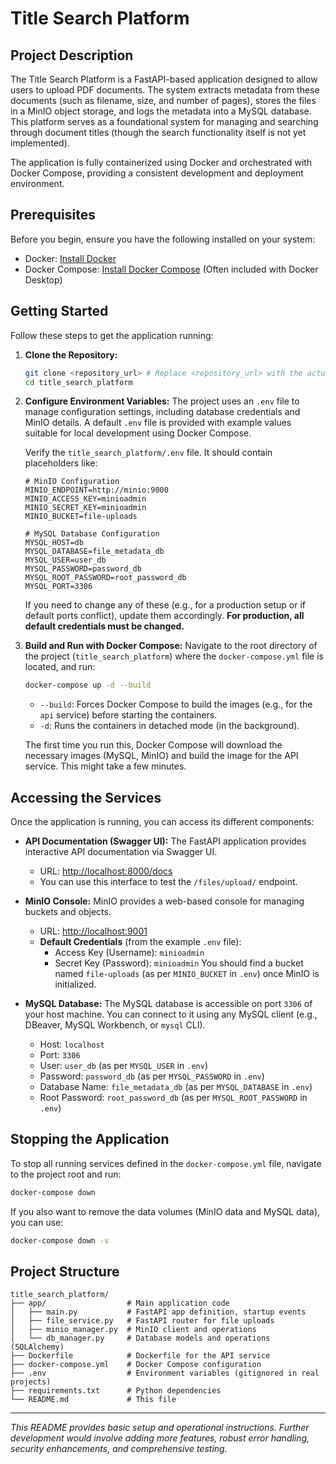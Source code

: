 # Title Search Platform

## Project Description

The Title Search Platform is a FastAPI-based application designed to allow users to upload PDF documents. The system extracts metadata from these documents (such as filename, size, and number of pages), stores the files in a MinIO object storage, and logs the metadata into a MySQL database. This platform serves as a foundational system for managing and searching through document titles (though the search functionality itself is not yet implemented).

The application is fully containerized using Docker and orchestrated with Docker Compose, providing a consistent development and deployment environment.

## Prerequisites

Before you begin, ensure you have the following installed on your system:
- Docker: [Install Docker](https://docs.docker.com/get-docker/)
- Docker Compose: [Install Docker Compose](https://docs.docker.com/compose/install/) (Often included with Docker Desktop)

## Getting Started

Follow these steps to get the application running:

1.  **Clone the Repository:**
    ```bash
    git clone <repository_url> # Replace <repository_url> with the actual URL
    cd title_search_platform
    ```

2.  **Configure Environment Variables:**
    The project uses an `.env` file to manage configuration settings, including database credentials and MinIO details. A default `.env` file is provided with example values suitable for local development using Docker Compose.

    Verify the `title_search_platform/.env` file. It should contain placeholders like:
    ```env
    # MinIO Configuration
    MINIO_ENDPOINT=http://minio:9000
    MINIO_ACCESS_KEY=minioadmin
    MINIO_SECRET_KEY=minioadmin
    MINIO_BUCKET=file-uploads

    # MySQL Database Configuration
    MYSQL_HOST=db
    MYSQL_DATABASE=file_metadata_db
    MYSQL_USER=user_db
    MYSQL_PASSWORD=password_db
    MYSQL_ROOT_PASSWORD=root_password_db
    MYSQL_PORT=3306
    ```
    If you need to change any of these (e.g., for a production setup or if default ports conflict), update them accordingly. **For production, all default credentials must be changed.**

3.  **Build and Run with Docker Compose:**
    Navigate to the root directory of the project (`title_search_platform`) where the `docker-compose.yml` file is located, and run:
    ```bash
    docker-compose up -d --build
    ```
    - `--build`: Forces Docker Compose to build the images (e.g., for the `api` service) before starting the containers.
    - `-d`: Runs the containers in detached mode (in the background).

    The first time you run this, Docker Compose will download the necessary images (MySQL, MinIO) and build the image for the API service. This might take a few minutes.

## Accessing the Services

Once the application is running, you can access its different components:

*   **API Documentation (Swagger UI):**
    The FastAPI application provides interactive API documentation via Swagger UI.
    -   URL: [http://localhost:8000/docs](http://localhost:8000/docs)
    -   You can use this interface to test the `/files/upload/` endpoint.

*   **MinIO Console:**
    MinIO provides a web-based console for managing buckets and objects.
    -   URL: [http://localhost:9001](http://localhost:9001)
    -   **Default Credentials** (from the example `.env` file):
        -   Access Key (Username): `minioadmin`
        -   Secret Key (Password): `minioadmin`
    You should find a bucket named `file-uploads` (as per `MINIO_BUCKET` in `.env`) once MinIO is initialized.

*   **MySQL Database:**
    The MySQL database is accessible on port `3306` of your host machine. You can connect to it using any MySQL client (e.g., DBeaver, MySQL Workbench, or `mysql` CLI).
    -   Host: `localhost`
    -   Port: `3306`
    -   User: `user_db` (as per `MYSQL_USER` in `.env`)
    -   Password: `password_db` (as per `MYSQL_PASSWORD` in `.env`)
    -   Database Name: `file_metadata_db` (as per `MYSQL_DATABASE` in `.env`)
    -   Root Password: `root_password_db` (as per `MYSQL_ROOT_PASSWORD` in `.env`)

## Stopping the Application

To stop all running services defined in the `docker-compose.yml` file, navigate to the project root and run:
```bash
docker-compose down
```
If you also want to remove the data volumes (MinIO data and MySQL data), you can use:
```bash
docker-compose down -v
```

## Project Structure

```
title_search_platform/
├── app/                  # Main application code
│   ├── main.py           # FastAPI app definition, startup events
│   ├── file_service.py   # FastAPI router for file uploads
│   ├── minio_manager.py  # MinIO client and operations
│   └── db_manager.py     # Database models and operations (SQLAlchemy)
├── Dockerfile            # Dockerfile for the API service
├── docker-compose.yml    # Docker Compose configuration
├── .env                  # Environment variables (gitignored in real projects)
├── requirements.txt      # Python dependencies
└── README.md             # This file
```

---
*This README provides basic setup and operational instructions. Further development would involve adding more features, robust error handling, security enhancements, and comprehensive testing.*
